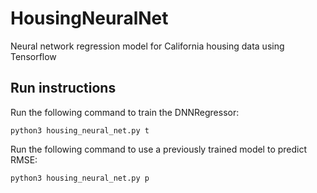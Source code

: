# HousingNeuralNet
Neural network regression model for California housing data using Tensorflow

## Run instructions
Run the following command to train the DNNRegressor:

`python3 housing_neural_net.py t`

Run the following command to use a previously trained model to predict RMSE:

`python3 housing_neural_net.py p`
